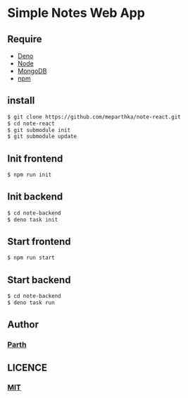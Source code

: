 # Simple Notes Web App

## Require
* [Deno](https://deno.land/)
* [Node](https://nodejs.org/)
* [MongoDB](https://www.mongodb.com/)
* [npm](https://npmjs.org/)

## install
```bash
$ git clone https://github.com/meparthka/note-react.git 
$ cd note-react
$ git submodule init
$ git submodule update 
```

## Init frontend
```bash
$ npm run init
```

## Init backend
```bash
$ cd note-backend
$ deno task init
```

## Start frontend
```bash
$ npm run start
```


## Start backend
```bash
$ cd note-backend
$ deno task run
```

## Author
### [Parth](https://github.com/meparthka)

## LICENCE
### [MIT](https://github.com/meparthka/note-react/blob/main/LICENSE)
